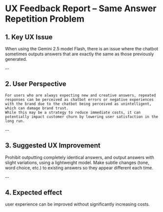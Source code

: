 # UX Feedback Report – Same Answer Repetition Problem

## 1. Key UX Issue
  When using the Gemini 2.5 model Flash, there is an issue where the chatbot sometimes outputs answers that are exactly the same as those previously generated.

--

## 2. User Perspective
    For users who are always expecting new and creative answers, repeated responses can be perceived as chatbot errors or negative experiences with the brand due to the chatbot being perceived as unintelligent, which can damage brand trust.
    While this may be a strategy to reduce immediate costs, it can potentially impact customer churn by lowering user satisfaction in the long run.
--

## 3. Suggested UX Improvement
  Prohibit outputting completely identical answers, and output answers with slight variations, using a lightweight model.
  Make subtle changes (tone, word choice, etc.) to existing answers so they appear different each time.

--

## 4. Expected effect
  user experience can be improved without significantly increasing costs.
